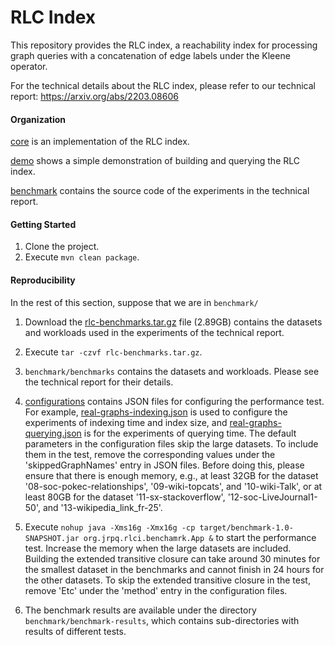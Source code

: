 # RLC Index
This repository provides the RLC index, a reachability index for processing graph queries with a concatenation of edge labels under the Kleene operator.

For the technical details about the RLC index, please refer to our technical report: https://arxiv.org/abs/2203.08606

#### Organization

[core](https://github.com/g-rpqs/rlc-index/tree/main/core) is an implementation of the RLC index.

[demo](https://github.com/g-rpqs/rlc-index/tree/main/demo) shows a simple demonstration of building and querying the RLC index.

[benchmark](https://github.com/g-rpqs/rlc-index/tree/main/benchmark) contains the source code of the experiments in the technical report.




#### Getting Started
1. Clone the project.
2. Execute `mvn clean package`.


#### Reproducibility
In the rest of this section, suppose that we are in `benchmark/`

1. Download the [rlc-benchmarks.tar.gz](https://drive.google.com/file/d/1cEmnJVipATISRY-QvulQNc2YT13q8-oC/view?usp=sharing) file (2.89GB) contains the datasets and workloads used in the experiments of the technical report.

2. Execute `tar -czvf rlc-benchmarks.tar.gz`.

3. `benchmark/benchmarks` contains the datasets and workloads. Please see the technical report for their details.

4. [configurations](https://github.com/g-rpqs/rlc-index/tree/main/benchmark/configurations) contains JSON files for configuring the performance test. For example, [real-graphs-indexing.json](https://github.com/g-rpqs/rlc-index/blob/main/benchmark/configurations/real-graphs-indexing.json) is used to configure the experiments of indexing time and index size, and [real-graphs-querying.json](https://github.com/g-rpqs/rlc-index/blob/main/benchmark/configurations/real-graphs-querying.json) is for the experiments of querying time. The default parameters in the configuration files skip the large datasets. To include them in the test, remove the corresponding values under the 'skippedGraphNames' entry in JSON files. Before doing this, please ensure that there is enough memory, e.g., at least 32GB for the dataset '08-soc-pokec-relationships', '09-wiki-topcats', and '10-wiki-Talk', or at least 80GB for the dataset '11-sx-stackoverflow', '12-soc-LiveJournal1-50', and '13-wikipedia_link_fr-25'.

5. Execute `nohup java -Xms16g -Xmx16g -cp target/benchmark-1.0-SNAPSHOT.jar org.jrpq.rlci.benchamrk.App &` to start the performance test. Increase the memory when the large datasets are included. Building the extended transitive closure can take around 30 minutes for the smallest dataset in the benchmarks and cannot finish in 24 hours for the other datasets. To skip the extended transitive closure in the test, remove 'Etc' under the 'method' entry in the configuration files.

6. The benchmark results are available under the directory `benchmark/benchmark-results`, which contains sub-directories with results of different tests.
